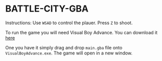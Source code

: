 # BATTLE-CITY-GBA

Instructions:
Use `WSAD` to control the plauer. Press `Z` to shoot.

To run the game you will need Visual Boy Advance. You can download it [here](http://www.emulator-zone.com/doc.php/gba/vboyadvance.html)

One you have it simply drag and drop `main.gba` file onto `VisualBoyAdvance.exe`. The game will open in a new window.
